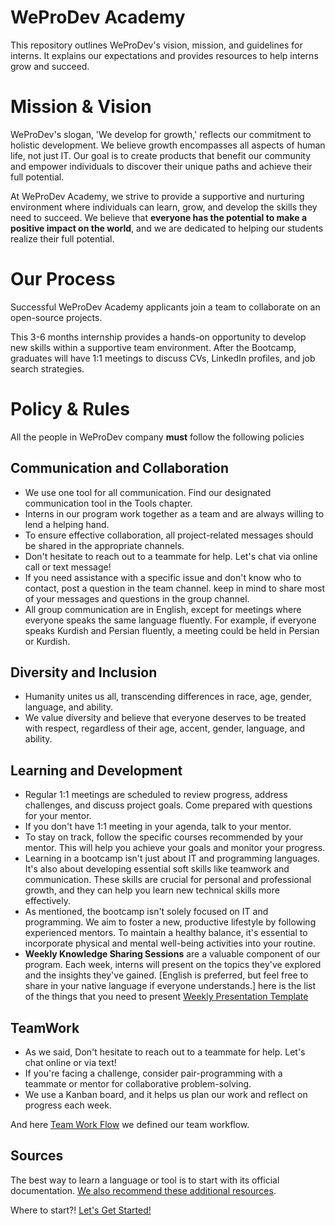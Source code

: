 # WeProDev Academy
This repository outlines WeProDev's vision, mission, and guidelines for interns. It explains our expectations and provides resources to help interns grow and succeed.

# Mission & Vision

WeProDev's slogan, 'We develop for growth,' reflects our commitment to holistic development. We believe growth encompasses all aspects of human life, not just IT. Our goal is to create products that benefit our community and empower individuals to discover their unique paths and achieve their full potential. 

At WeProDev Academy, we strive to provide a supportive and nurturing environment where individuals can learn, grow, and develop the skills they need to succeed. We believe that **everyone has the potential to make a positive impact on the world**, and we are dedicated to helping our students realize their full potential.

# Our Process 

Successful WeProDev Academy applicants join a team to collaborate on an open-source projects. 

This 3-6 months internship provides a hands-on opportunity to develop new skills within a supportive team environment.
After the Bootcamp, graduates will have 1:1 meetings to discuss CVs, LinkedIn profiles, and job search strategies.

# Policy & Rules

All the people in WeProDev company **must** follow the following policies

## Communication and Collaboration

- We use one tool for all communication. Find our designated communication tool in the Tools chapter.
- Interns in our program work together as a team and are always willing to lend a helping hand.
- To ensure effective collaboration, all project-related messages should be shared in the appropriate channels.
- Don't hesitate to reach out to a teammate for help. Let's chat via online call or text message!
- If you need assistance with a specific issue and don't know who to contact, post a question in the team channel. keep in mind to share most of your messages and questions in the group channel. 
- All group communication are in English, except for meetings where everyone speaks the same language fluently. For example, if everyone speaks Kurdish and Persian fluently, a meeting could be held in Persian or Kurdish.

## Diversity and Inclusion

- Humanity unites us all, transcending differences in race, age, gender, language, and ability.
- We value diversity and believe that everyone deserves to be treated with respect, regardless of their age, accent, gender, language, and ability.

## Learning and Development

- Regular 1:1 meetings are scheduled to review progress, address challenges, and discuss project goals. Come prepared with questions for your mentor.
- If you don't have 1:1 meeting in your agenda, talk to your mentor.
- To stay on track, follow the specific courses recommended by your mentor. This will help you achieve your goals and monitor your progress.
- Learning in a bootcamp isn't just about IT and programming languages. It's also about developing essential soft skills like teamwork and communication. These skills are crucial for personal and professional growth, and they can help you learn new technical skills more effectively.
- As mentioned, the bootcamp isn't solely focused on IT and programming. We aim to foster a new, productive lifestyle by following experienced mentors. To maintain a healthy balance, it's essential to incorporate physical and mental well-being activities into your routine.
- **Weekly Knowledge Sharing Sessions** are a valuable component of our program. Each week, interns will present on the topics they've explored and the insights they've gained. [English is preferred, but feel free to share in your native language if everyone understands.] here is the list of the things that you need to present [Weekly Presentation Template](./WeeklyPresentation.md)

## TeamWork

- As we said, Don't hesitate to reach out to a teammate for help. Let's chat online or via text!
- If you're facing a challenge, consider pair-programming with a teammate or mentor for collaborative problem-solving.
- We use a Kanban board, and it helps us plan our work and reflect on progress each week.

And here [Team Work Flow](./TeamWorkFlow.md) we defined our team workflow.

## Sources

The best way to learn a language or tool is to start with its official documentation. [We also recommend these additional resources](./Sources.md).


Where to start?! [Let's Get Started!](/english/GetStarted.md)